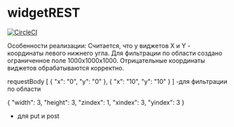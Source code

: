 # widgetREST
[![CircleCI](https://circleci.com/gh/EfoneMax/widgetREST.svg?style=svg)](https://app.circleci.com/pipelines/github/EfoneMax/widgetREST)

Особенности реализации:
Считается, что у виджетов X и Y - координаты левого нижнего угла.
Для фильтрации по области создано ограниченное поле 1000х1000х1000. 
Отрицательные координаты виджетов обрабатываются корректно.

requestBody
[
        {
            "x": "0",
            "y": "0"
        },
         {
            "x": "10",
            "y": "10"
        }
]
-для фильтрации по области

{
    "width": 3,
    "height": 3,
    "zindex": 1,
    "xindex": 3,
    "yindex": 3
}
- для put и post
